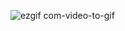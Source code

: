 
![ezgif com-video-to-gif](https://github.com/michelNice/Premier-League-Quiz/assets/118134033/7f4e49e2-7d43-4342-b7d7-b4c844ed07d6)
